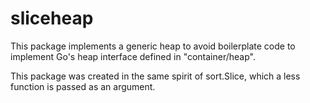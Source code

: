 sliceheap
=========

This package implements a generic heap
to avoid boilerplate code to implement Go's
heap interface defined in "container/heap".

This package was created in the same spirit of sort.Slice,
which a less function is passed as an argument.

